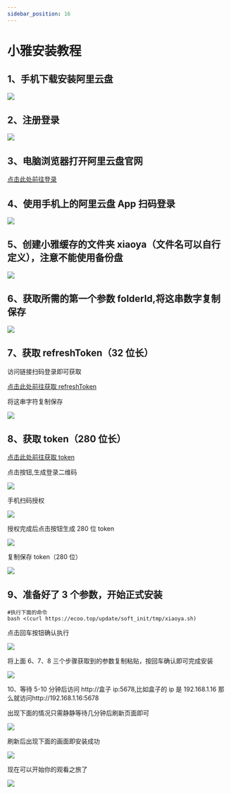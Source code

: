 ```yaml
---
sidebar_position: 16
---
```


# 小雅安装教程

## 1、手机下载安装阿里云盘

![](./img/xiaoya1.jpg)

## 2、注册登录

![](./img/xiaoya2.jpg)

## 3、电脑浏览器打开阿里云盘官网

[点击此处前往登录](https://www.alipan.com/)

## 4、使用手机上的阿里云盘 App 扫码登录

![](./img/xiaoya3.png)

## 5、创建小雅缓存的文件夹 xiaoya（文件名可以自行定义），注意不能使用备份盘

![](./img/xiaoya4.png)

## 6、获取所需的第一个参数 folderId,将这串数字复制保存

![](./img/xiaoya5.png)

## 7、获取 refreshToken（32 位长）

访问链接扫码登录即可获取

[点击此处前往获取 refreshToken](https://csb.histb.com/)

将这串字符复制保存

![](./img/xiaoya6.png)

## 8、获取 token（280 位长）

[点击此处前往获取 token](https://alist.nn.ci/tool/aliyundrive/request.html)

点击按钮,生成登录二维码

![](./img/xiaoya7.png)

手机扫码授权

![](./img/xiaoya8.jpg)

授权完成后点击按钮生成 280 位 token

![](./img/xiaoya9.png)

复制保存 token（280 位）

![](./img/xiaoya10.png)

## 9、准备好了 3 个参数，开始正式安装

```shell
#执行下面的命令
bash <(curl https://ecoo.top/update/soft_init/tmp/xiaoya.sh)
```

点击回车按钮确认执行

![](./img/xiaoya11.png)

将上面 6、7、8 三个步骤获取到的参数复制粘贴，按回车确认即可完成安装

![](./img/xiaoya12.png)

10、等待 5-10 分钟后访问 http://盒子 ip:5678,比如盒子的 ip 是 192.168.1.16 那么就访问http://192.168.1.16:5678

出现下面的情况只需静静等待几分钟后刷新页面即可

![](./img/xiaoya13.png)

刷新后出现下面的画面即安装成功

![](./img/xiaoya14.png)

现在可以开始你的观看之旅了

![](./img/xiaoya15.png)
